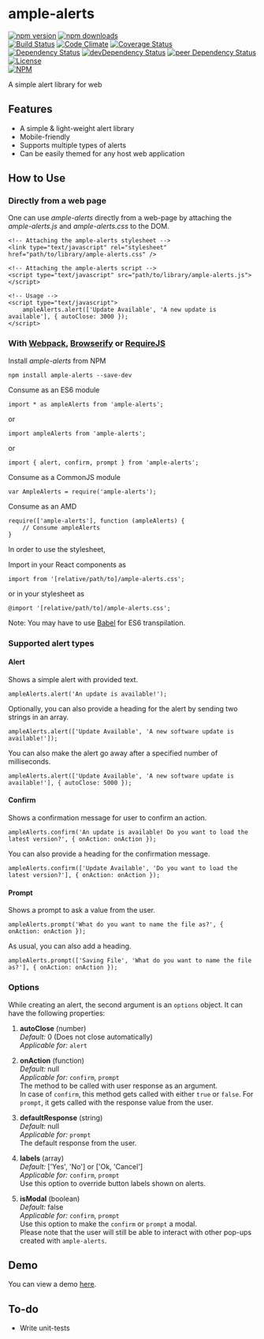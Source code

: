 # ample-alerts

[![npm version](https://badge.fury.io/js/ample-alerts.svg)](https://badge.fury.io/js/ample-alerts)
[![npm downloads](https://img.shields.io/npm/dt/ample-alerts.svg)](https://www.npmjs.com/package/ample-alerts)  
[![Build Status](https://travis-ci.org/myTerminal/ample-alerts.svg?branch=master)](https://travis-ci.org/myTerminal/ample-alerts)
[![Code Climate](https://codeclimate.com/github/myTerminal/ample-alerts.png)](https://codeclimate.com/github/myTerminal/ample-alerts)
[![Coverage Status](https://img.shields.io/coveralls/myTerminal/ample-alerts.svg)](https://coveralls.io/r/myTerminal/ample-alerts?branch=master)  
[![Dependency Status](https://david-dm.org/myTerminal/ample-alerts.svg)](https://david-dm.org/myTerminal/ample-alerts)
[![devDependency Status](https://david-dm.org/myTerminal/ample-alerts/dev-status.svg)](https://david-dm.org/myTerminal/ample-alerts#info=devDependencies)
[![peer Dependency Status](https://david-dm.org/myTerminal/ample-alerts/peer-status.svg)](https://david-dm.org/myTerminal/ample-alerts#info=peerDependencies)  
[![License](https://img.shields.io/github/license/myTerminal/ample-alerts.svg)](https://opensource.org/licenses/MIT)  
[![NPM](https://nodei.co/npm/ample-alerts.png?downloads=true&downloadRank=true&stars=true)](https://nodei.co/npm/ample-alerts/)

A simple alert library for web

## Features

* A simple & light-weight alert library
* Mobile-friendly
* Supports multiple types of alerts
* Can be easily themed for any host web application

## How to Use

### Directly from a web page

One can use *ample-alerts* directly from a web-page by attaching the *ample-alerts.js* and *ample-alerts.css* to the DOM.

    <!-- Attaching the ample-alerts stylesheet -->
    <link type="text/javascript" rel="stylesheet" href="path/to/library/ample-alerts.css" />
    
    <!-- Attaching the ample-alerts script -->
    <script type="text/javascript" src="path/to/library/ample-alerts.js"></script>
    
    <!-- Usage -->
    <script type="text/javascript">
        ampleAlerts.alert(['Update Available', 'A new update is available'], { autoClose: 3000 });
    </script>

### With [Webpack](https://webpack.js.org), [Browserify](http://browserify.org) or [RequireJS](http://requirejs.org)

Install *ample-alerts* from NPM

    npm install ample-alerts --save-dev

Consume as an ES6 module

    import * as ampleAlerts from 'ample-alerts';

or

    import ampleAlerts from 'ample-alerts';

or

    import { alert, confirm, prompt } from 'ample-alerts';

Consume as a CommonJS module

    var AmpleAlerts = require('ample-alerts');

Consume as an AMD

    require(['ample-alerts'], function (ampleAlerts) {
        // Consume ampleAlerts
    }

In order to use the stylesheet,

Import in your React components as

    import from '[relative/path/to]/ample-alerts.css';

or in your stylesheet as

    @import '[relative/path/to]/ample-alerts.css';

Note: You may have to use [Babel](https://babeljs.io) for ES6 transpilation.

### Supported alert types

#### Alert

Shows a simple alert with provided text.

    ampleAlerts.alert('An update is available!');

Optionally, you can also provide a heading for the alert by sending two strings in an array.

    ampleAlerts.alert(['Update Available', 'A new software update is available!']);

You can also make the alert go away after a specified number of milliseconds.

    ampleAlerts.alert(['Update Available', 'A new software update is available!'], { autoClose: 5000 });

#### Confirm

Shows a confirmation message for user to confirm an action.

    ampleAlerts.confirm('An update is available! Do you want to load the latest version?', { onAction: onAction });

You can also provide a heading for the confirmation message.

    ampleAlerts.confirm(['Update Available', 'Do you want to load the latest version?'], { onAction: onAction });

#### Prompt

Shows a prompt to ask a value from the user.

    ampleAlerts.prompt('What do you want to name the file as?', { onAction: onAction });

As usual, you can also add a heading.

    ampleAlerts.prompt(['Saving File', 'What do you want to name the file as?'], { onAction: onAction });

### Options

While creating an alert, the second argument is an `options` object. It can have the following properties:

1. **autoClose** (number)  
*Default:* 0 (Does not close automatically)  
*Applicable for:* `alert`

2. **onAction** (function)  
*Default:* null  
*Applicable for:* `confirm`, `prompt`  
The method to be called with user response as an argument.  
In case of `confirm`, this method gets called with either `true` or `false`. For `prompt`, it gets called with the response value from the user.

3. **defaultResponse** (string)  
*Default:* null  
*Applicable for:* `prompt`  
The default response from the user.

4. **labels** (array)  
*Default:* ['Yes', 'No'] or ['Ok, 'Cancel']  
*Applicable for:* `confirm`, `prompt`  
Use this option to override button labels shown on alerts.

4. **isModal** (boolean)  
*Default:* false  
*Applicable for:* `confirm`, `prompt`  
Use this option to make the `confirm` or `prompt` a modal.  
Please note that the user will still be able to interact with other pop-ups created with `ample-alerts`.

## Demo

You can view a demo [here](https://myterminal.github.io/ample-alerts/examples).

## To-do

* Write unit-tests
